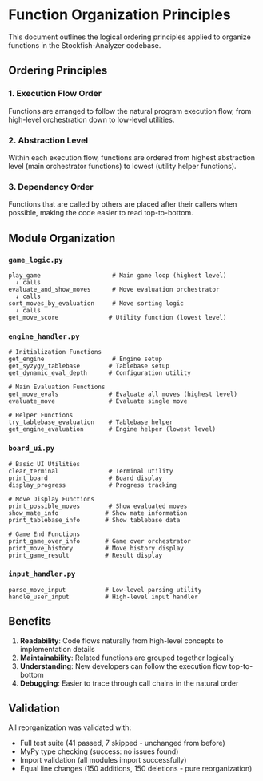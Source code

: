 # Function Organization Principles

This document outlines the logical ordering principles applied to organize functions in the Stockfish-Analyzer codebase.

## Ordering Principles

### 1. Execution Flow Order
Functions are arranged to follow the natural program execution flow, from high-level orchestration down to low-level utilities.

### 2. Abstraction Level
Within each execution flow, functions are ordered from highest abstraction level (main orchestrator functions) to lowest (utility helper functions).

### 3. Dependency Order
Functions that are called by others are placed after their callers when possible, making the code easier to read top-to-bottom.

## Module Organization

### `game_logic.py`
```
play_game                    # Main game loop (highest level)
  ↓ calls
evaluate_and_show_moves      # Move evaluation orchestrator
  ↓ calls  
sort_moves_by_evaluation     # Move sorting logic
  ↓ calls
get_move_score              # Utility function (lowest level)
```

### `engine_handler.py`
```
# Initialization Functions
get_engine                   # Engine setup
get_syzygy_tablebase        # Tablebase setup  
get_dynamic_eval_depth      # Configuration utility

# Main Evaluation Functions
get_move_evals              # Evaluate all moves (highest level)
evaluate_move               # Evaluate single move

# Helper Functions  
try_tablebase_evaluation    # Tablebase helper
get_engine_evaluation       # Engine helper (lowest level)
```

### `board_ui.py`
```
# Basic UI Utilities
clear_terminal              # Terminal utility
print_board                 # Board display
display_progress            # Progress tracking

# Move Display Functions
print_possible_moves        # Show evaluated moves
show_mate_info             # Show mate information
print_tablebase_info       # Show tablebase data

# Game End Functions
print_game_over_info       # Game over orchestrator
print_move_history         # Move history display
print_game_result          # Result display
```

### `input_handler.py`
```
parse_move_input           # Low-level parsing utility
handle_user_input          # High-level input handler
```

## Benefits

1. **Readability**: Code flows naturally from high-level concepts to implementation details
2. **Maintainability**: Related functions are grouped together logically
3. **Understanding**: New developers can follow the execution flow top-to-bottom
4. **Debugging**: Easier to trace through call chains in the natural order

## Validation

All reorganization was validated with:
- Full test suite (41 passed, 7 skipped - unchanged from before)
- MyPy type checking (success: no issues found)
- Import validation (all modules import successfully)
- Equal line changes (150 additions, 150 deletions - pure reorganization)